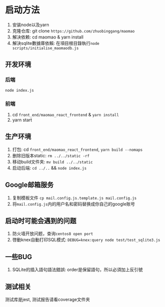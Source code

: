 # 启动方法
1. 安装node以及yarn
2. 克隆仓库: git clone `https://github.com/zhuobinggang/maomao`
3. 解决依赖: cd maomao & yarn install
4. 解決sqlite數據庫依賴: 在項目根目錄執行`node scripts/initialise_maomaodb.js`

## 开发环境
### 后端
`node index.js`

### 前端
1. cd `front_end/maomao_react_frontend` &  `yarn install`
2. yarn start

## 生产环境
1. 打包: cd `front_end/maomao_react_frontend`, `yarn build --nomaps`
2. 删除旧版本static: `rm ../../static -rf`
3. 移动build文件夹: `mv build ../../static`
3. 启动后端: `cd ../..` && `node index.js`

## Google邮箱服务
1. 复制模板文件 `cp mail.config.js.template.js mail.config.js` 
2. 将`mail.config.js`内的用户名和密码替换成你自己的google账号

## 启动时可能会遇到的问题
1. 防火墙开放问题，查询`centos8 open port`
2. 啓動knex自動打印SQL模式: `DEBUG=knex:query node test/test_sqlite3.js`

## 一些BUG
1. SQLite的插入語句語法錯誤: order是保留語句，所以必須加上反引號

## 测试相关
测试库是jest, 测试报告请看coverage文件夹